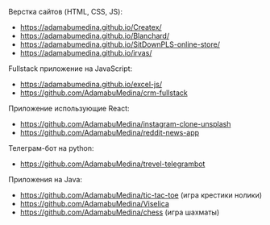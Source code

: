 
Верстка сайтов (HTML, CSS, JS):
* https://adamabumedina.github.io/Createx/
* https://adamabumedina.github.io/Blanchard/
* https://adamabumedina.github.io/SitDownPLS-online-store/
* https://adamabumedina.github.io/irvas/

Fullstack приложение на JavaScript:
* https://adamabumedina.github.io/excel-js/
* https://github.com/AdamabuMedina/crm-fullstack


Приложение использующие React:
* https://github.com/AdamabuMedina/instagram-clone-unsplash
* https://github.com/AdamabuMedina/reddit-news-app

Телеграм-бот на python:
* https://github.com/AdamabuMedina/trevel-telegrambot

Приложения на Java:
* https://github.com/AdamabuMedina/tic-tac-toe (игра крестики нолики)
* https://github.com/AdamabuMedina/Viselica
* https://github.com/AdamabuMedina/chess (игра шахматы)
